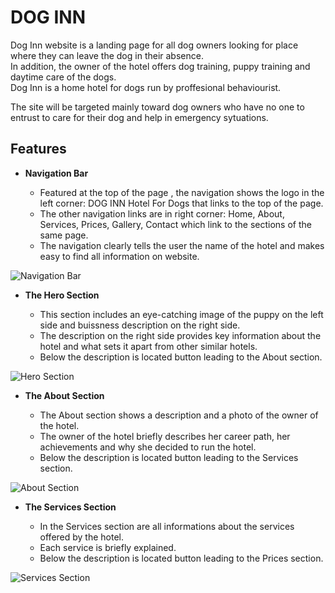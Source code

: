 # DOG INN

Dog Inn website is a landing page for all dog owners looking for place where they can leave the dog in their absence.<br>
In addition, the owner of the hotel offers dog training, puppy training and daytime care of the dogs.<br>
Dog Inn is a home hotel for dogs run by proffesional behaviourist.<br>

The site will be targeted mainly toward dog owners who have no one to entrust to care for their dog and help in emergency sytuations.

## Features

- __Navigation Bar__

     - Featured at the top of the page , the navigation shows the logo in the left corner: DOG INN Hotel For Dogs that links to the top of the page.
     - The other navigation links are in right corner: Home, About, Services, Prices, Gallery, Contact which link to the sections of the same page.
     - The navigation clearly tells the user the name of the hotel and makes easy to find all information on website.

![Navigation Bar](https://github.com/Izabela88/dog-inn/blob/development/media/navigation.png)


- __The Hero Section__

    - This section includes an eye-catching image of the puppy on the left side and buissness description on the right side.
    - The description on the right side provides key information about the hotel and what sets it apart from other similar hotels.
    - Below the description is located button leading to the About section.

![Hero Section](https://github.com/Izabela88/dog-inn/blob/development/media/hero.png)


- __The About Section__

    - The About section shows a description and a photo of the owner of the hotel.
    - The owner of the hotel briefly describes her career path, her achievements and why she decided to run the hotel.
    - Below the description is located button leading to the Services section.

![About Section](https://github.com/Izabela88/dog-inn/blob/development/media/about.png)

- __The Services Section__

    - In the Services section are all informations about the services offered by the hotel.
    - Each service is briefly explained.
    - Below the description is located button leading to the Prices section.

![Services Section](https://github.com/Izabela88/dog-inn/blob/development/media/services.png)